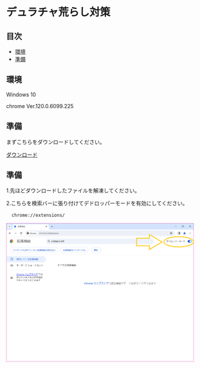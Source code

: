 <h1>デュラチャ荒らし対策</h1>

## 目次

- [環境](#environment)
- [準備](#preparation)

<h2 id="environment">環境</h2>
    <p>Windows 10</p>
    <p>chrome Ver.120.0.6099.225</p>

<h2 id="preparation">準備</h2>
  <p>まずこちらをダウンロードしてください。</p>
  
  [ダウンロード](https://github.com/kana00000/test/raw/main/%E3%82%B9%E3%83%91%E3%83%A0%E5%AF%BE%E7%AD%96.zip)
  
<h2 id="process">準備</h2>
  <p>1.先ほどダウンロードしたファイルを解凍してください。</p>
    
  <p>2.こちらを検索バーに張り付けてデドロッパーモードを有効にしてください。</p>
    
  ```
    chrome://extensions/
  ```
  <img alt="デドロッパーモード" src="imgs\chrome-1.png" />
